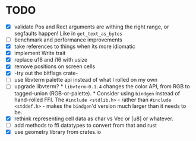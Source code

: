 # TODO

* [x] validate Pos and Rect arguments are withing the right range, or
      segfaults happen! Like in `get_text_as_bytes`
* [ ] benchmark and performance improvements
* [x] take references to things when its more idiomatic
* [x] implement Write trait
* [x] replace u16 and i16 with usize
* [x] remove positions on screen cells
* [x] -try out the bitflags crate-
* [ ] use libvterm palette api instead of what I rolled on my own
* [ ] upgrade libvterm?
      * `libvterm-0.1.4` changes the color API, from RGB to tagged-union
        (RGB-or-palette).
      * Consider using `bindgen` instead of hand-rolled FFI.
        The `#include <stdlib.h>` - rather than `#include <stddef.h>` -
        makes the `bindgen`'d version much larger than it needs to be.
* [x] rethink representing cell data as char vs Vec<u8> or [u8] or whatever.
* [ ] add methods to ffi datatypes to convert from that and rust
* [x] use geometry library from crates.io
